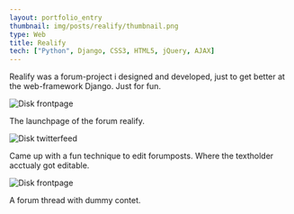 ```yaml
---
layout: portfolio_entry
thumbnail: img/posts/realify/thumbnail.png
type: Web
title: Realify
tech: ["Python", Django, CSS3, HTML5, jQuery, AJAX]
---
```


Realify was a forum-project i designed and developed, just to get better at the web-framework Django. Just for fun.


![Disk frontpage]({{site.baseurl}}/img/posts/realify/show_main.png)

The launchpage of the forum realify.

![Disk twitterfeed]({{site.baseurl}}/img/posts/realify/show_ajax.png)

Came up with a fun technique to edit forumposts. Where the textholder acctualy got editable.

![Disk frontpage]({{site.baseurl}}/img/posts/realify/show_forumposts.png)

A forum thread with dummy contet.
